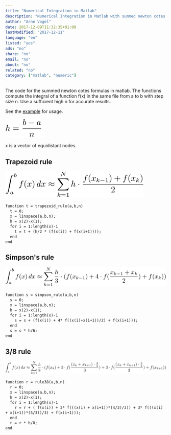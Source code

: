 ```yaml
---
title: "Numerical Integration in Matlab"
description: "Numerical Integration in Matlab with summed newton cotes formulas. Trapezoid rule, Simpson's rule and 3/8 rule."
author: "Arne Vogel"
date: 2017-12-09T11:32:35+01:00
lastModified: "2017-12-11"
language: "en"
listed: "yes"
ads: "no"
share: "no"
email: "no"
about: "no"
related: "no"
category: ["matlab", "numeric"]
---
```


The code for the summed newton cotes formulas in matlab. The functions compute the integral of a function f(x) in the same file from a to b with step size n. Use a sufficient high n for accurate results.

See the [example](/download/numerical-integration.m) for usage.

![h](/images/numerical-integration-in-matlab/h.svg)

x is a vector of equidistant nodes.

## Trapezoid rule ##



![trapezoid rule](/images/numerical-integration-in-matlab/trapezoid.svg)

	function t = trapezoid_rule(a,b,n)
	  t = 0;
	  x = linspace(a,b,n);
	  h = x(2)-x(1);
	  for i = 1:length(x)-1
		t = t + (h/2 * (f(x(i)) + f(x(i+1))));
	  end
	end

## Simpson's rule ##

![simpson rule](/images/numerical-integration-in-matlab/simpson.svg)

	function s = simpson_rule(a,b,n)
	  s = 0;
	  x = linspace(a,b,n);
	  h = x(2)-x(1);
	  for i = 1:length(x)-1
		s = s + (f(x(i)) + 4* f((x(i)+x(i+1))/2) + f(x(i+1)));
	  end
	  s = s * h/6;
	end
	
## 3/8 rule ##

![38](/images/numerical-integration-in-matlab/38.svg)

	function r = rule38(a,b,n)
	  r = 0;
	  x = linspace(a,b,n);
	  h = x(2)-x(1);
	  for i = 1:length(x)-1
		r = r + ( f(x(i)) + 3* f(((x(i) + x(i+1))*(4/3)/3)) + 3* f(((x(i) + x(i+1))*(5/3))/3) + f(x(i+1)));
	  end
	  r = r * h/8;
	end